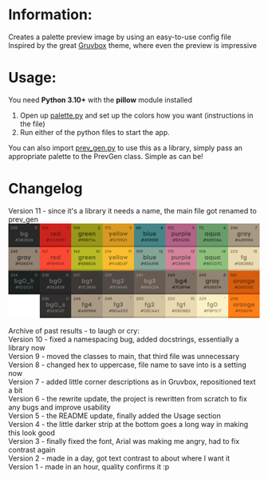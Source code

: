 # Information:

Creates a palette preview image by using an easy-to-use config file  
Inspired by the great [Gruvbox](https://github.com/morhetz/gruvbox) theme, where even the preview is impressive

# Usage:
You need **Python 3.10+** with the **pillow** module installed
1. Open up [palette.py](palette.py) and set up the colors how you want (instructions in the file)
2. Run either of the python files to start the app.

You can also import [prev_gen.py](prev_gen.py) to use this as a library, simply pass an appropriate palette to the PrevGen class.
Simple as can be!

# Changelog
Version 11 - since it's a library it needs a name, the main file got renamed to prev_gen  
![example](gruvbox.png)

Archive of past results - to laugh or cry:  
Version 10 - fixed a namespacing bug, added docstrings, essentially a library now  
Version 9 - moved the classes to main, that third file was unnecessary  
Version 8 - changed hex to uppercase, file name to save into is a setting now  
Version 7 - added little corner descriptions as in Gruvbox, repositioned text a bit  
Version 6 - the rewrite update, the project is rewritten from scratch to fix any bugs and improve usability  
Version 5 - the README update, finally added the Usage section  
Version 4 - the little darker strip at the bottom goes a long way in making this look good  
Version 3 - finally fixed the font, Arial was making me angry, had to fix contrast again  
Version 2 - made in a day, got text contrast to about where I want it  
Version 1 - made in an hour, quality confirms it :p  

